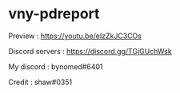 # vny-pdreport

Preview : https://youtu.be/eIzZkJC3COs

Discord servers : https://discord.gg/TGjGUchWsk

My discord : bynomed#6401

Credit : shaw#0351
